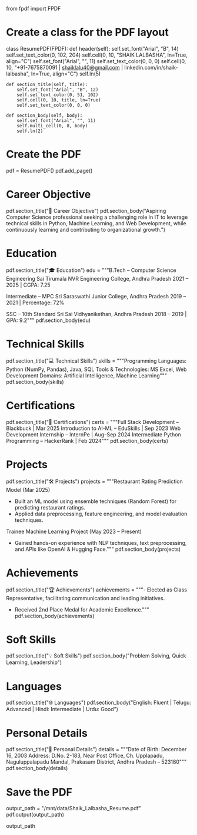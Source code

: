 from fpdf import FPDF

# Create a class for the PDF layout
class ResumePDF(FPDF):
    def header(self):
        self.set_font("Arial", "B", 14)
        self.set_text_color(0, 102, 204)
        self.cell(0, 10, "SHAIK LALBASHA", ln=True, align="C")
        self.set_font("Arial", "", 11)
        self.set_text_color(0, 0, 0)
        self.cell(0, 10, "+91-7675870091 | shaiklalu40@gmail.com | linkedin.com/in/shaik-lalbasha", ln=True, align="C")
        self.ln(5)

    def section_title(self, title):
        self.set_font("Arial", "B", 12)
        self.set_text_color(0, 51, 102)
        self.cell(0, 10, title, ln=True)
        self.set_text_color(0, 0, 0)

    def section_body(self, body):
        self.set_font("Arial", "", 11)
        self.multi_cell(0, 8, body)
        self.ln(2)

# Create the PDF
pdf = ResumePDF()
pdf.add_page()

# Career Objective
pdf.section_title("🎯 Career Objective")
pdf.section_body("Aspiring Computer Science professional seeking a challenging role in IT to leverage technical skills in Python, Machine Learning, and Web Development, while continuously learning and contributing to organizational growth.")

# Education
pdf.section_title("🎓 Education")
edu = """B.Tech – Computer Science Engineering
Sai Tirumala NVR Engineering College, Andhra Pradesh
2021 – 2025 | CGPA: 7.25

Intermediate – MPC
Sri Saraswathi Junior College, Andhra Pradesh
2019 – 2021 | Percentage: 72%

SSC – 10th Standard
Sri Sai Vidhyanikethan, Andhra Pradesh
2018 – 2019 | GPA: 9.2"""
pdf.section_body(edu)

# Technical Skills
pdf.section_title("💻 Technical Skills")
skills = """Programming Languages: Python (NumPy, Pandas), Java, SQL
Tools & Technologies: MS Excel, Web Development
Domains: Artificial Intelligence, Machine Learning"""
pdf.section_body(skills)

# Certifications
pdf.section_title("📜 Certifications")
certs = """Full Stack Development – Blackbuck | Mar 2025
Introduction to AI-ML – EduSkills | Sep 2023
Web Development Internship – InternPe | Aug–Sep 2024
Intermediate Python Programming – HackerRank | Feb 2024"""
pdf.section_body(certs)

# Projects
pdf.section_title("🛠️ Projects")
projects = """Restaurant Rating Prediction Model (Mar 2025)
- Built an ML model using ensemble techniques (Random Forest) for predicting restaurant ratings.
- Applied data preprocessing, feature engineering, and model evaluation techniques.

Trainee Machine Learning Project (May 2023 – Present)
- Gained hands-on experience with NLP techniques, text preprocessing, and APIs like OpenAI & Hugging Face."""
pdf.section_body(projects)

# Achievements
pdf.section_title("🏆 Achievements")
achievements = """- Elected as Class Representative, facilitating communication and leading initiatives.
- Received 2nd Place Medal for Academic Excellence."""
pdf.section_body(achievements)

# Soft Skills
pdf.section_title("💡 Soft Skills")
pdf.section_body("Problem Solving, Quick Learning, Leadership")

# Languages
pdf.section_title("🌐 Languages")
pdf.section_body("English: Fluent | Telugu: Advanced | Hindi: Intermediate | Urdu: Good")

# Personal Details
pdf.section_title("📌 Personal Details")
details = """Date of Birth: December 16, 2003
Address: D.No. 2-183, Near Post Office, Ch. Upplapadu, Naguluppalapadu Mandal,
Prakasam District, Andhra Pradesh – 523180"""
pdf.section_body(details)

# Save the PDF
output_path = "/mnt/data/Shaik_Lalbasha_Resume.pdf"
pdf.output(output_path)

output_path
